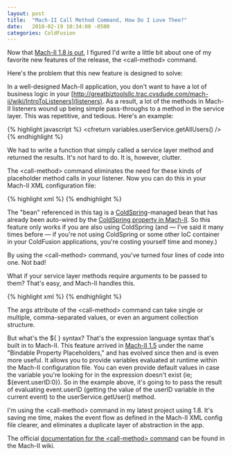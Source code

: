 ```yaml
---
layout: post
title:  "Mach-II Call Method Command, How Do I Love Thee?"
date:   2010-02-19 10:34:00 -0500
categories: ColdFusion
---
```


Now that [Mach-II 1.8 is out](http://www.mach-ii.com/index.cfm/go/blog:showEntry/entryId/DA42ECE6%2DA834%2DA779%2DC42C698CA7FBF691/), I figured I'd write a little bit about one of my favorite new features of the release, the &lt;call-method&gt; command.

Here's the problem that this new feature is designed to solve:

In a well-designed Mach-II application, you don't want to have a lot of business logic in your [http://greatbiztoolsllc.trac.cvsdude.com/mach-ii/wiki/IntroToListeners](listeners). As a result, a lot of the methods in Mach-II listeners wound up being simple pass-throughs to a method in the service layer. This was repetitive, and tedious. Here's an example:

{% highlight javascript %}
<cffunction name="getAllUsers" access="public" output="false" returntype="query">
  <cfargument name="event" type="MachII.framework.Event" required="yes" />
  <cfreturn variables.userService.getAllUsers() />
</cffunction>
{% endhighlight %}

We had to write a function that simply called a service layer method and returned the results. It's not hard to do. It is, however, clutter.

The &lt;call-method&gt; command eliminates the need for these kinds of placeholder method calls in your listener. Now you can do this in your Mach-II XML configuration file:

{% highlight xml %}
<call-method bean="userService" method="getAllUsers" resultArg="qryAllUsers" />
{% endhighlight %}

The "bean" referenced in this tag is a [ColdSpring](http://www.coldspringframework.org/)-managed bean that has already been auto-wired by the [ColdSpring property in Mach-II](https://greatbiztoolsllc-trac.cvsdude.com/mach-ii/wiki/UsingColdSpringWithMach-II). So this feature only works if you are also using ColdSpring (and &mdash; I've said it many times before &mdash; if you're not using ColdSpring or some other IoC container in your ColdFusion applications, you're costing yourself time and money.)

By using the &lt;call-method&gt; command, you've turned four lines of code into one. Not bad!

What if your service layer methods require arguments to be passed to them? That's easy, and Mach-II handles this.

{% highlight xml %}
<call-method bean="userService" method="getUser" args="${event.userID}" resultArg="user" />
{% endhighlight %}

The args attribute of the &lt;call-method&gt; command can take single or multiple, comma-separated values, or even an argument collection structure.

But what's the ${ } syntax? That's the expression language syntax that's built in to Mach-II. This feature arrived in [Mach-II 1.5](https://greatbiztoolsllc-trac.cvsdude.com/mach-ii/wiki/WhatsNewInMachII1.5) under the name "Bindable Property Placeholders," and has evolved since then and is even more useful. It allows you to provide variables evaluated at runtime within the Mach-II configuration file. You can even provide default values in case the variable you're looking for in the expression doesn't exist (ie; ${event.userID:0}). So in the example above, it's going to to pass the result of evaluating event.userID (getting the value of the userID variable in the current event) to the userService.getUser() method.

I'm using the &lt;call-method&gt; command in my latest project using 1.8. It's saving me time, makes the event flow as defined in the Mach-II XML config file clearer, and eliminates a duplicate layer of abstraction in the app. 

The official [documentation for the &lt;call-method&gt; command](https://greatbiztoolsllc-trac.cvsdude.com/mach-ii/wiki/MachII1.8CallMethodCommand) can be found in the Mach-II wiki.


